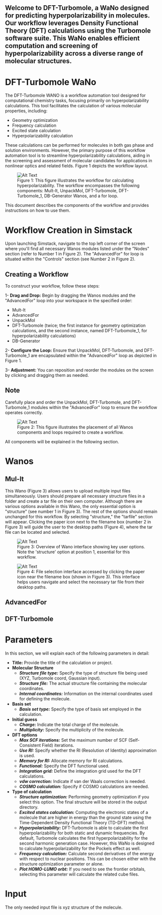 **Welcome to DFT-Turbomole, a WaNo designed for predicting hyperpolarizability in molecules. Our workflow leverages Density Functional Theory (DFT) calculations using the Turbomole software suite. This WaNo enables efficient computation and screening of hyperpolarizability across a diverse range of molecular structures.**
---
# DFT-Turbomole WaNo

The DFT-Turbomole WANO is a workflow automation tool designed for computational chemistry tasks, focusing primarily on hyperpolarizability calculations. This tool facilitates the calculation of various molecular properties, including:
- Geometry optimization
- Frequency calculation
- Excited state calculation
- Hyperpolarizability calculation

These calculations can be performed for molecules in both gas phase and solution environments. However, the primary purpose of this workflow automation tool is to streamline hyperpolarizability calculations, aiding in the screening and assessment of molecular candidates for applications in nonlinear optics and related fields. Figure 1 depicts the workflow layout.

<figure align="centering">
    <img src="images/wano1.png" alt="Alt Text">
    <figcaption>Figure 1: This figure illustrates the workflow for calculating hyperpolarizability. The workflow encompasses the following components: Mult-It, UnpackMol, DFT-Turbomole, DFT-Turbomole_1, DB-Generator Wanos, and a for loop.
</figcaption>
</figure>


This document describes the components of the workflow and provides instructions on how to use them.
# Workflow Creation in Simstack
Upon launching Simstack, navigate to the top left corner of the screen where you'll find all necessary Wanos modules listed under the "Nodes" section (refer to Number 1 in Figure 2). The "AdvancedFor" for loop is situated within the "Controls" section (see Number 2 in Figure 2).

## Creating a Workflow
To construct your workflow, follow these steps:

1- **Drag and Drop:** Begin by dragging the Wanos modules and the "AdvancedFor" loop into your workspace in the specified order:
 - Mult-It
 - AdvancedFor
 - UnpackMol
 - DFT-Turbomole (twice; the first instance for geometry optimization calculations, and the second instance, named DFT-Turbomole_1, for hyperpolarizability calculations)
 - DB-Generator

2- **Configure the Loop:** Ensure that UnpackMol, DFT-Turbomole, and DFT-Turbomole_1 are encapsulated within the "AdvancedFor" loop as depicted in Figure 1.

3- **Adjustment:** You can reposition and reorder the modules on the screen by clicking and dragging them as needed.

## Note 
Carefully place and order the UnpackMol, DFT-Turbomole, and DFT-Turbomole_1 modules within the "AdvancedFor" loop to ensure the workflow operates correctly.

<figure align="centering">
    <img src="images/wano3a.png" alt="Alt Text">
    <figcaption>Figure 2: This figure illustrates the placement of all Wanos components and loops required to create a workflow.
</figcaption>
</figure>


All components will be explained in the following section.

# Wanos
## Mul-It
This Wano (Figure 3) allows users to upload multiple input files simultaneously. Users should prepare all necessary structure files in a folder and create a tar file on their own computer. Although there are various options available in this Wano, the only essential option is "structure" (see number 1 in Figure 3). The rest of the options should remain unchanged for this workflow. By selecting "structure," the "tarfile" section will appear. Clicking the paper icon next to the filename box (number 2 in Figure 3) will guide the user to the desktop paths (Figure 4), where the tar file can be located and selected.

<figure align="centering">
    <img src="images/wanos-multita.png" alt="Alt Text">
    <figcaption>Figure 3: Overview of Wano interface showing key user options. Note the 'structure' option at position 1, essential for this workflow.
</figcaption>
</figure>

<figure align="centering">
    <img src="images/wano4.png" alt="Alt Text">
    <figcaption>Figure 4: File selection interface accessed by clicking the paper icon near the filename box (shown in Figure 3). This interface helps users navigate and select the necessary tar file from their desktop paths.
</figcaption>
</figure>

## AdvancedFor

## DFT-Turbomole
# Parameters
In this section, we will explain each of the following parameters in detail:
- **Title:** Provide the title of the calculation or project.
- **Molecular Structure**
    - _**Structure file type:**_ Specify the type of structure file being used (XYZ, Turbomole coord, Gaussian input).
    - _**Structure file:**_ The actual structure file containing the molecular coordinates.
    - _**Internal coordinates:**_ Information on the internal coordinates used for defining the molecule.
- **Basis set**
    - _**Basis set type:**_ Specify the type of basis set employed in the calculation.
- **Initial guess**
    - _**Charge:**_ Indicate the total charge of the molecule.
    - _**Multiplicity:**_ Specify the multiplicity of the molecule.
- **DFT options**
    - _**Max SCF iterations:**_ Set the maximum number of SCF (Self-Consistent Field) iterations.
    - _**Use RI:**_ Specify whether the RI (Resolution of Identity) approximation is used.
    - _**Memory for RI:**_ Allocate memory for RI calculations.
    - _**Functional:**_ Specify the DFT functional used.
    - _**Integration grid:**_ Define the integration grid used for the DFT calculations.
    - _**vdw correction:**_ Indicate if van der Waals correction is needed.
    - _**COSMO calculation:**_ Specify if COSMO calculations are needed.
- **Type of calculation**
    - _**Structure optimization:**_ Performing geometry optimization if you select this option. The final structure will be stored in the output directory.
    - _**Excited states calculation:**_ Computing the electronic states of a molecule that are higher in energy than the ground state using the Time-Dependent Density Functional Theory (TD-DFT) method.
    - _**Hyperpolarizability:**_ DFT-Turbomole is able to calculate the first hyperpolarizability for both static and dynamic frequencies. By default, Turbomole calculates the first hyperpolarizability for the second harmonic generation case. However, this WaNo is designed to calculate hyperpolarizability for the Pockels effect as well.
    - _**Frequency calculation:**_ Calculate second derivatives of the energy with respect to nuclear positions. This can be chosen either with the structure optimization parameter or alone.
    - _**Plot HOMO-LUMO orbt:**_  If you need to see the frontier orbitals, selecting this parameter will calculate the related cube files.

# Input
The only needed input file is xyz structure of the molecule.

